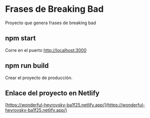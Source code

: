 # Frases de Breaking Bad
Proyecto que genera frases de breaking bad

## npm start

Corre en el puerto 
[http://localhost:3000](http://localhost:3000)


## npm run build
Crear el proyecto de producción.

## Enlace del proyecto en Netlify
[https://wonderful-heyrovsky-ba1f25.netlify.app/](https://wonderful-heyrovsky-ba1f25.netlify.app/)
